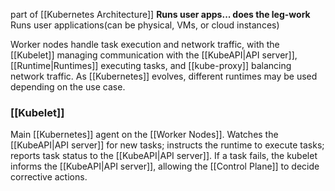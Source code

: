 part of [[Kubernetes Architecture]]
**Runs user apps... does the leg-work** Runs user applications(can be physical, VMs, or cloud instances)

Worker nodes handle task execution and network traffic, with the [[Kubelet]] managing communication with the [[KubeAPI|API server]], [[Runtime|Runtimes]] executing tasks, and [[kube-proxy]] balancing network traffic. As [[Kubernetes]] evolves, different runtimes may be used depending on the use case.
### [[Kubelet]]
Main [[Kubernetes]] agent on the [[Worker Nodes]]. Watches the [[KubeAPI|API server]] for new tasks; instructs the runtime to execute tasks; reports task status to the  [[KubeAPI|API server]]. If a task fails, the kubelet informs the [[KubeAPI|API server]], allowing the [[Control Plane]] to decide corrective actions.